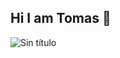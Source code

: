 ## Hi I am Tomas 👋
![Sin título](https://github.com/user-attachments/assets/decfe5e9-54f1-4cfb-b1e4-18cccb3cda0e)

<!--
**TomasBaez91/Tomasbaez91** is a ✨ _special_ ✨ repository because its `README.md` (this file) appears on your GitHub profile.

Here are some ideas to get you started:



- 🌱 I’m currently learning ...
- 👯 I’m looking to collaborate on ...
- 🤔 I’m looking for help with ...
- 💬 Ask me about ...
- 📫 How to reach me: ...
- 😄 Pronouns: ...
- ⚡ Fun fact: ...
-->
